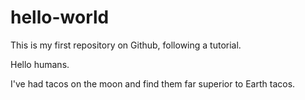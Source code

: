 # hello-world
This is my first repository on Github, following a tutorial.

Hello humans.

I've had tacos on the moon and find them far superior to Earth tacos. 
